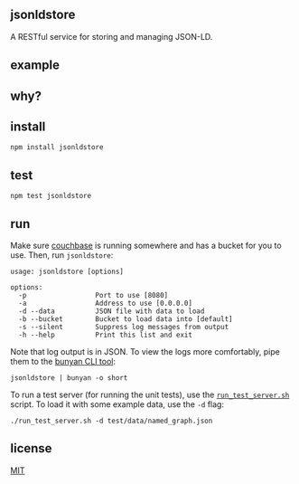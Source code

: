 ## jsonldstore

A RESTful service for storing and managing JSON-LD.

## example


## why?


## install

```Shell
npm install jsonldstore
```

## test

```Shell
npm test jsonldstore
```

## run

Make sure [couchbase](http://www.couchbase.com/download) is running
somewhere and has a bucket for you to use. Then, run `jsonldstore`:

```Shell
usage: jsonldstore [options]

options:
  -p                 Port to use [8080]
  -a                 Address to use [0.0.0.0]
  -d --data          JSON file with data to load
  -b --bucket        Bucket to load data into [default]
  -s --silent        Suppress log messages from output
  -h --help          Print this list and exit
```

Note that log output is in JSON. To view the logs more comfortably,
pipe them to the [bunyan CLI
tool](https://github.com/trentm/node-bunyan#cli-usage):

```Shell
jsonldstore | bunyan -o short
```

To run a test server (for running the unit tests), use the
[`run_test_server.sh`](https://github.com/rybesh/jsonldstore/blob/master/run_test_server.sh)
script. To load it with some example data, use the `-d` flag:

```Shell
./run_test_server.sh -d test/data/named_graph.json
```

## license

[MIT](http://opensource.org/licenses/MIT)